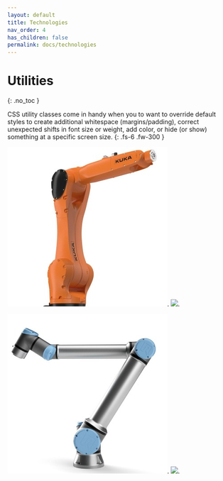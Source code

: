 ```yaml
---
layout: default
title: Technologies
nav_order: 4
has_children: false
permalink: docs/technologies
---
```


# Utilities
{: .no_toc }

CSS utility classes come in handy when you to want to override default styles to create additional whitespace (margins/padding), correct unexpected shifts in font size or weight, add color, or hide (or show) something at a specific screen size.
{: .fs-6 .fw-300 }


[![](../../assets/images/kr10.jpg)](technologies/kr10).
[![](../../assets/images/ur30.jpg)](technologies/kr10).


[![](../../assets/images/ur10e.jpg)](technologies/kr10).
[![](../../assets/images/ur16.jpg)](technologies/kr10).


